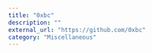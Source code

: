 ```yaml
---
title: "0xbc"
description: ""
external_url: "https://github.com/0xbc"
category: "Miscellaneous"
---
```

